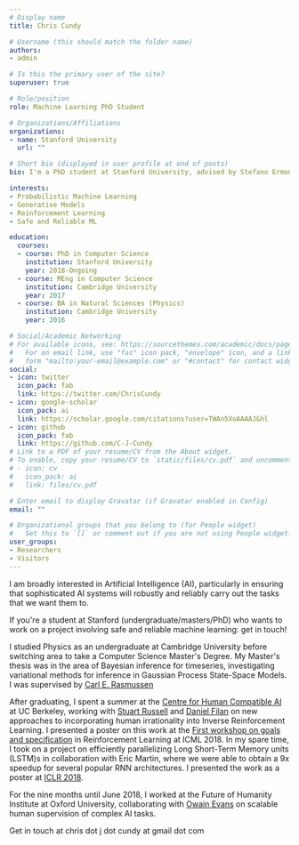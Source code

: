 ```yaml
---
# Display name
title: Chris Cundy

# Username (this should match the folder name)
authors:
- admin

# Is this the primary user of the site?
superuser: true

# Role/position
role: Machine Learning PhD Student

# Organizations/Affiliations
organizations:
- name: Stanford University
  url: ""

# Short bio (displayed in user profile at end of posts)
bio: I'm a PhD student at Stanford University, advised by Stefano Ermon

interests:
- Probabilistic Machine Learning
- Generative Models
- Reinforcement Learning
- Safe and Reliable ML

education:
  courses:
  - course: PhD in Computer Science
    institution: Stanford University
    year: 2018-Ongoing
  - course: MEng in Computer Science
    institution: Cambridge University
    year: 2017
  - course: BA in Natural Sciences (Physics)
    institution: Cambridge University
    year: 2016

# Social/Academic Networking
# For available icons, see: https://sourcethemes.com/academic/docs/page-builder/#icons
#   For an email link, use "fas" icon pack, "envelope" icon, and a link in the
#   form "mailto:your-email@example.com" or "#contact" for contact widget.
social:
- icon: twitter
  icon_pack: fab
  link: https://twitter.com/ChrisCundy
- icon: google-scholar
  icon_pack: ai
  link: https://scholar.google.com/citations?user=TWAn5XoAAAAJ&hl
- icon: github
  icon_pack: fab
  link: https://github.com/C-J-Cundy
# Link to a PDF of your resume/CV from the About widget.
# To enable, copy your resume/CV to `static/files/cv.pdf` and uncomment the lines below.
# - icon: cv
#   icon_pack: ai
#   link: files/cv.pdf

# Enter email to display Gravatar (if Gravatar enabled in Config)
email: ""

# Organizational groups that you belong to (for People widget)
#   Set this to `[]` or comment out if you are not using People widget.
user_groups:
- Researchers
- Visitors
---
```


I am broadly interested in Artificial Intelligence (AI), particularly in
ensuring that sophisticated AI systems will robustly and reliably carry out the
tasks that we want them to.

If you're a student at Stanford (undergraduate/masters/PhD) who wants to work on
a project involving safe and reliable machine learning: get in touch!

I studied Physics as an undergraduate at Cambridge University before switching
area to take a Computer Science Master's Degree. My Master's thesis was in the
area of Bayesian inference for timeseries, investigating variational methods for
inference in Gaussian Process State-Space Models. I was supervised
by [Carl E. Rasmussen](http://mlg.eng.cam.ac.uk/carl)

After graduating, I spent a summer at
the [Centre for Human Compatible AI](http://humancompatible.ai) at
UC Berkeley, working with [Stuart Russell](https://people.eecs.berkeley.edu/~russell)
and [Daniel Filan](http://danielfilan.com) on new approaches to incorporating human irrationality into
Inverse Reinforcement Learning. I presented a poster on this work at
the [First workshop on goals and specification](https://sites.google.com/view/goalsrl/home)
in Reinforcement Learning at ICML 2018. In my spare time, I
took on a project on efficiently parallelizing Long Short-Term Memory units
(LSTM)s in collaboration with Eric Martin, where we were able to obtain a 9x
speedup for several popular RNN architectures. I presented the work as a poster
at [ICLR 2018](https://openreview.net/forum?id=SkHEwdgCZ).

For the nine months until June 2018, I worked at the Future of Humanity
Institute at Oxford University, collaborating
with [Owain Evans](https://owainevans.github.io) on scalable human
supervision of complex AI tasks.

Get in touch at chris dot j dot cundy at gmail dot com